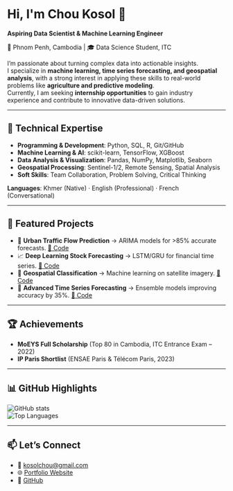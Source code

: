# Hi, I'm Chou Kosol 👋  
**Aspiring Data Scientist & Machine Learning Engineer**  

📍 Phnom Penh, Cambodia | 🎓 Data Science Student, ITC  

I’m passionate about turning complex data into actionable insights.  
I specialize in **machine learning, time series forecasting, and geospatial analysis**, with a strong interest in applying these skills to real-world problems like **agriculture and predictive modeling**.  
Currently, I am seeking **internship opportunities** to gain industry experience and contribute to innovative data-driven solutions.  

---

## 🔧 Technical Expertise
- **Programming & Development**: Python, SQL, R, Git/GitHub  
- **Machine Learning & AI**: scikit-learn, TensorFlow, XGBoost  
- **Data Analysis & Visualization**: Pandas, NumPy, Matplotlib, Seaborn  
- **Geospatial Processing**: Sentinel-1/2, Remote Sensing, Spatial Analysis  
- **Soft Skills**: Team Collaboration, Problem Solving, Critical Thinking  

**Languages**: Khmer (Native) · English (Professional) · French (Conversational)  

---

## 📂 Featured Projects
- 🚗 **Urban Traffic Flow Prediction** → ARIMA models for >85% accurate forecasts. [🔗 Code](https://github.com/KosolCHOU/traffic-prediction)  
- 📈 **Deep Learning Stock Forecasting** → LSTM/GRU for financial time series. [🔗 Code](https://github.com/KosolCHOU/aapl-stock-prediction)  
- 🌾 **Geospatial Classification** → Machine learning on satellite imagery. [🔗 Code](https://github.com/KosolCHOU/geospatial-classification)  
- 🌱 **Advanced Time Series Forecasting** → Ensemble models improving accuracy by 35%. [🔗 Code](https://github.com/KosolCHOU/time-series-forecasting)  

---

## 🏆 Achievements
- **MoEYS Full Scholarship** (Top 80 in Cambodia, ITC Entrance Exam – 2022)  
- **IP Paris Shortlist** (ENSAE Paris & Télécom Paris, 2023)  

---

## 📊 GitHub Highlights
![GitHub stats](https://github-readme-stats.vercel.app/api?username=KosolCHOU&show_icons=true&theme=default)  
![Top Languages](https://github-readme-stats.vercel.app/api/top-langs/?username=KosolCHOU&layout=compact&theme=default)  

---

## 📫 Let’s Connect
- 📧 [kosolchou@gmail.com](mailto:kosolchou@gmail.com)  
- 🌐 [Portfolio Website](https://kosolchou.github.io/my-portfolio)  
- 🐙 [GitHub](https://github.com/KosolCHOU)  
